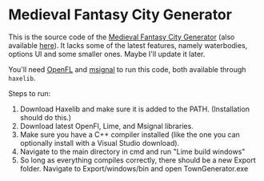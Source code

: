 # Medieval Fantasy City Generator
This is the source code of the [Medieval Fantasy City Generator](https://watabou.itch.io/medieval-fantasy-city-generator/) (also available [here](http://fantasycities.watabou.ru/?size=15&seed=682063530)). It 
lacks some of the latest features, namely waterbodies, options UI and some smaller ones. Maybe I'll update it later. 

You'll need [OpenFL](https://github.com/openfl/openfl) and [msignal](https://github.com/massiveinteractive/msignal) 
to run this code, both available through `haxelib`.

Steps to run:
1. Download Haxelib and make sure it is added to the PATH. (Installation should do this.)
2. Download latest OpenFl, Lime, and Msignal libraries.
3. Make sure you have a C++ compiler installed (like the one you can optionally install with a Visual Studio download).
4. Navigate to the main directory in cmd and run "Lime build windows"
5. So long as everything compiles correctly, there should be a new Export folder. Navigate to Export/windows/bin and open TownGenerator.exe

